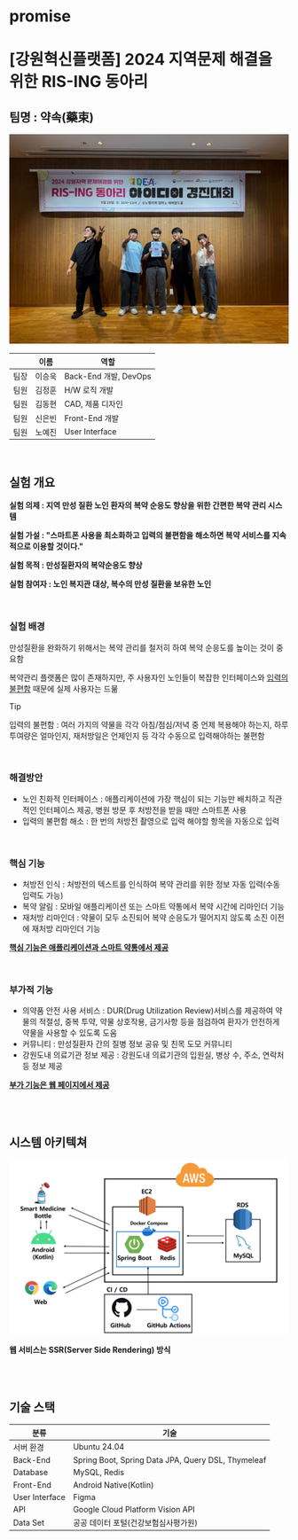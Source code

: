 # promise


# [강원혁신플랫폼] 2024 지역문제 해결을 위한 RIS-ING 동아리

## 팀명 : 약속(藥束)

![IMG_0805](./images/README/IMG_0805.JPG)

|      | 이름   | 역할                  |
| ---- | ------ | --------------------- |
| 팀장 | 이승욱 | Back-End 개발, DevOps |
| 팀원 | 김정훈 | H/W 로직 개발         |
| 팀원 | 김동현 | CAD, 제품 디자인      |
| 팀원 | 신은빈 | Front-End 개발        |
| 팀원 | 노예진 | User Interface        |

<br>

## 실험 개요

**실험 의제 : 지역 만성 질환 노인 환자의 복약 순응도 향상을 위한 간편한 복약 관리 시스템**

**실험 가설 : "스마트폰 사용을 최소화하고 입력의 불편함을 해소하면 복약 서비스를 지속적으로 이용할 것이다."**

**실험 목적 : 만성질환자의 복약순응도 향상**

**실험 참여자 : 노인 복지관 대상, 복수의 만성 질환을 보유한 노인**

<br>

### 실험 배경

만성질환을 완화하기 위해서는 복약 관리를 철저히 하여 복약 순응도를 높이는 것이 중요함

복약관리 플랫폼은 많이 존재하지만, 주 사용자인 노인들이 복잡한 인터페이스와 <u>입력의 불편함</u> 때문에 실제 사용자는 드묾

> [!TIP]
>
> 입력의 불편함 : 여러 가지의 약물을 각각 아침/점심/저녁 중 언제 복용해야 하는지, 하루 투여량은 얼마인지, 재처방일은 언제인지 등 각각 수동으로 입력해야하는 불편함

<br>

### 해결방안

- 노인 친화적 인터페이스 : 애플리케이션에 가장 핵심이 되는 기능만 배치하고 직관적인 인터페이스 제공, 병원 방문 후 처방전을 받을 때만 스마트폰 사용
- 입력의 불편함 해소 : 한 번의 처방전 촬영으로 입력 해야할 항목을 자동으로 입력

<br>

### 핵심 기능

- 처방전 인식 : 처방전의 텍스트를 인식하여 복약 관리를 위한 정보 자동 입력(수동 입력도 가능)
- 복약 알림 : 모바일 애플리케이션 또는 스마트 약통에서 복약 시간에 리마인더 기능
- 재처방 리마인더 : 약물이 모두 소진되어 복약 순응도가 떨어지지 않도록 소진 이전에 재처방 리마인더 기능

<u>**핵심 기능은 애플리케이션과 스마트 약통에서 제공**</u>

<br>

### 부가적 기능

- 의약품 안전 사용 서비스 : DUR(Drug Utilization Review)서비스를 제공하여 약물의 적절성, 중복 투약, 약물 상호작용, 금기사항 등을 점검하여 환자가 안전하게 약물을 사용할 수 있도록 도움
- 커뮤니티 : 만성질환자 간의 질병 정보 공유 및 친목 도모 커뮤니티
- 강원도내 의료기관 정보 제공 : 강원도내 의료기관의 입원실, 병상 수, 주소, 연락처 등 정보 제공

<u>**부가 기능은 웹 페이지에서 제공**</u>

<br>

<br>

## 시스템 아키텍쳐

![Architecture](./images/README/Architecture.png)

**웹 서비스는 SSR(Server Side Rendering) 방식**

<br>

<br>

## 기술 스택

| 분류           | 기술                                               |
| -------------- | -------------------------------------------------- |
| 서버 환경      | Ubuntu 24.04                                       |
| Back-End       | Spring Boot, Spring Data JPA, Query DSL, Thymeleaf |
| Database       | MySQL, Redis                                       |
| Front-End      | Android Native(Kotlin)                             |
| User Interface | Figma                                              |
| API            | Google Cloud Platform Vision API                   |
| Data Set       | 공공 데이터 포털(건강보험심사평가원)               |

